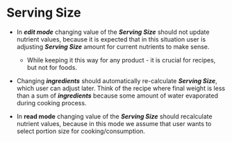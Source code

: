 
# Serving Size

- In ***edit mode*** changing value of the ***Serving Size*** should not update nutrient values, because it is expected that in this situation user is adjusting ***Serving Size*** amount for current nutrients to make sense.

    - While keeping it this way for any product - it is crucial for recipes, but not for foods.

- Changing ***ingredients*** should automatically re-calculate ***Serving Size***, which user can adjust later. Think of the recipe where final weight is less than a sum of ***ingredients*** because some amount of water evaporated during cooking process.

- In **read mode** changing value of the ***Serving Size*** should recalculate nutrient values, because in this mode we assume that user wants to select portion size for cooking/consumption.

